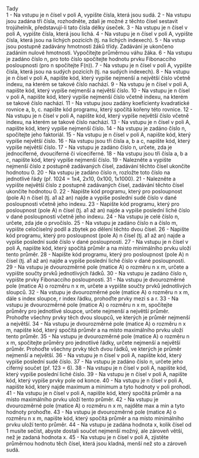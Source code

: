 Tady  
1 - Na vstupu je n čísel v poli A, vypište čísla, která jsou sudá.
2 - Na vstupu jsou zadána tři čísla, rozhodněte, zdali je možné z těchto čísel sestavit trojúhelník, představují-li tato čísla délky úseček.
3 - Na vstupu je n čísel v poli A, vypište čísla, která jsou lichá.
4 - Na vstupu je n čísel v poli A, vypište čísla, která jsou na lichých pozicích (tj. na lichých indexech).
5 - Na vstup jsou postupně zadávány hmotnosti žáků třídy. Zadávání je ukončeno zadáním nulové hmotnosti. Vypočítejte průměrnou váhu žáka.
6 - Na vstupu je zadáno číslo n, pro toto číslo spočítejte hodnotu prvku Fibonacciho posloupnosti (pro n spočítejte F(n)).
7 - Na vstupu je n čísel v poli A, vypište čísla, která jsou na sudých pozicích (tj. na sudých indexech).
8 - Na vstupu je n čísel v poli A, napište kód, který vypíše nejmenší a největší číslo včetně indexu, na kterém se takové číslo nachází.
9 - Na vstupu je n čísel v poli A, napište kód, který vypíše nejmenší a největší číslo.
10 - Na vstupu je n čísel v poli A, napište kód, který vypíše nejmenší číslo včetně indexu, na kterém se takové číslo nachází.
11 - Na vstupu jsou zadány koeficienty kvadratické rovnice a, b, c. napište kód programu, který spočítá kořeny této rovnice.
12 - Na vstupu je n čísel v poli A, napište kód, který vypíše největší číslo včetně indexu, na kterém se takové číslo nachází.
13 - Na vstupu je n čísel v poli A, napište kód, který vypíše nejmenší číslo.
14 - Na vstupu je zadáno číslo n, spočítejte jeho faktoriál.
15 - Na vstupu je n čísel v poli A, napište kód, který vypíše největší číslo.
16 - Na vstupu jsou tři čísla a, b a c, napište kód, který vypíše největší číslo.
17 - Na vstupu je zadáno číslo n, určete, zda je jednociferné, dvouciferné či víceciferné.
18 - Na vstupu jsou tři čísla a, b a c, napište kód, který vypíše nejmenší číslo.
19 - Nalezněte a vypište nejmenší číslo z postupně zadávaných čísel, zadávání těchto čísel ukončíte hodnotou 0.
20 - Na vstupu je zadáno číslo n, rozložte toto číslo na jednotlivé řády (př. 1024 = 1x4, 2x10, 0x100, 1x1000).
21 - Nalezněte a vypište největší číslo z postupně zadávaných čísel, zadávání těchto čísel ukončíte hodnotou 0.
22 - Napište kód programu, který pro posloupnost (pole A) n čísel (tj. a1 až an) najde a vypíše poslední sudé číslo v dané posloupnosti včetně jeho indexu.
23 - Napište kód programu, který pro posloupnost (pole A) n čísel (tj. a1 až an) najde a vypíše poslední liché číslo v dané posloupnosti včetně jeho indexu.
24 - Na vstupu je celé číslo n, určete, zda jde o prvočíslo.
25 - Na vstupu je zadáno číslo n a číslo m, vypište celočíselný podíl a zbytek po dělení těchto dvou čísel.
26 - Napište kód programu, který pro posloupnost (pole A) n čísel (tj. a1 až an) najde a vypíše poslední sudé číslo v dané posloupnosti.
27 - Na vstupu je n čísel v poli A, napište kód, který spočítá průměr a na místo minimálního prvku uloží tento průměr.
28 - Napište kód programu, který pro posloupnost (pole A) n čísel (tj. a1 až an) najde a vypíše poslední liché číslo v dané posloupnosti.
29 - Na vstupu je dvourozměrné pole (matice A) o rozměru n x m, určete a vypište součty prvků jednotlivých řádků.
30 - Na vstupu je zadáno číslo n, vypište prvky Fibonacciho posloupnosti.
31 - Na vstupu je dvourozměrné pole (matice A) o rozměru n x m, určete a vypište součty prvků jednotlivých sloupců.
32 - Na vstupu je dvourozměrné pole (matice A) o rozměru n x m, dále s index sloupce, r index řádku, prohoďte prvky mezi s a r.
33 - Na vstupu je dvourozměrné pole (matice A) o rozměru n x m, spočítejte průměry pro jednotlivé sloupce, určete nejmenší a největší průměr. Prohoďte všechny prvky těch dvou sloupců, ve kterých je průměr nejmenší a největší.
34 - Na vstupu je dvourozměrné pole (matice A) o rozměru n x m, napište kód, který spočítá průměr a na místo maximálního prvku uloží tento průměr.
35 - Na vstupu je dvourozměrné pole (matice A) o rozměru n x m, spočítejte průměry pro jednotlivé řádky, určete nejmenší a největší průměr. Prohoďte všechny prvky těch dvou řádků, ve kterých je průměr nejmenší a největší.
36 - Na vstupu je n čísel v poli A, napište kód, který vypíše poslední sudé číslo.
37 - Na vstupu je zadáno číslo n, určete jeho ciferný součet (př. 123 = 6).
38 - Na vstupu je n čísel v poli A, napište kód, který vypíše poslední liché číslo.
39 - Na vstupu je n čísel v poli A, napište kód, který vypíše prvky pole od konce.
40 - Na vstupu je n čísel v poli A, napište kód, který najde maximum a minimum a tyto hodnoty v poli prohodí.
41 - Na vstupu je n čísel v poli A, napište kód, který spočítá průměr a na místo maximálního prvku uloží tento průměr.
42 - Na vstupu je dvourozměrné pole (matice A) o rozměru n x m, najděte max a min a tyto hodnoty prohoďte.
43 - Na vstupu je dvourozměrné pole (matice A) o rozměru n x m, napište kód, který spočítá průměr a na místo minimálního prvku uloží tento průměr.
44 - Na vstupu je zadána hodnota x, kolik čísel od 1 musíte sečíst, abyste dostali součet nejmenší možný, ale zároveň větší, než je zadaná hodnota x.
45 - Na vstupu je n čísel v poli A, zjistěte průměrnou hodnotu těch čísel, která jsou kladná, menší než sto a zároveň sudá.

